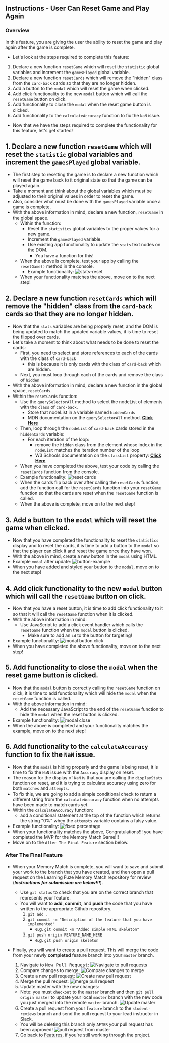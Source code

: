 Instructions - User Can Reset Game and Play Again
--

### Overview

In this feature, you are giving the user the ability to reset the game and play again after the game is complete.
  - Let's look at the steps required to complete this feature:
  1. Declare a new function `resetGame` which will reset the `statistic` global variables and increment the `gamesPlayed` global variable.
  2. Declare a new function `resetCards` which will remove the "hidden" class from the `card-back` cards so that they are no longer hidden.
  3. Add a button to the `modal` which will reset the game when clicked.
  4. Add click functionality to the new `modal` button which will call the `resetGame` button on click.
  5. Add functionality to close the `modal` when the reset game button is clicked.
  6. Add functionality to the `calculateAccuracy` function to fix the `NaN` issue.

  - Now that we have the steps required to complete the functionality for this feature, let's get started!

  ## 1. Declare a new function `resetGame` which will reset the `statistic` global variables and increment the `gamesPlayed` global variable.

  - The first step to resetting the game is to declare a new function which will reset the game back to it original state so that the game can be played again.
  - Take a moment and think about the global variables which must be adjusted to their original values in order to reset the game.
  - Also, consider what must be done with the `gamesPlayed` variable once a game is complete.
  - With the above information in mind, declare a new function, `resetGame` in the global space.
    - Within the function:
      - Reset the `statistics` global variables to the proper values for a new game.
      - Increment the `gamesPlayed` variable.
      - Use existing app functionality to update the `stats` text nodes on the DOM.
        - You have a function for this!
    - When the above is complete, test your app by calling the `resetGame()` method in the console.
      - Example functionality:
      ![stats-reset](../feature-gifs/stats-reset.gif)
    - When your functionality matches the above, move on to the next step!

## 2. Declare a new function `resetCards` which will remove the "hidden" class from the `card-back` cards so that they are no longer hidden.

  - Now that the `stats` variables are being properly reset, and the DOM is being updated to match the updated variable values, it is time to reset the flipped over cards.
  - Let's take a moment to think about what needs to be done to reset the cards:
    - First, you need to select and store references to each of the cards with the class of `card-back`
      - this is because it is only cards with the class of `card-back` which are hidden.
    - Next, you must loop through each of the cards and remove the class of `hidden`
  - With the above information in mind, declare a new function in the global space, `resetCards`.
  - Within the `resetCards` function:
    - Use the `querySelectorAll` method to select the nodeList of elements with the `class` of `card-back`.
      - Store that nodeList in a variable named `hiddenCards`
      - MDN documentation on the `querySelectorAll` method. [**Click Here**](https://developer.mozilla.org/en-US/docs/Web/API/Document/querySelectorAll)
    - Then, loop through the `nodeList` of `card-back` cards stored in the `hiddenCards` variable:
      - For each iteration of the loop:
        - remove the `hidden` class from the element whose index in the `nodeList` matches the iteration number of the loop
        - W3 Schools documentation on the `classList` property: [**Click Here**](https://www.w3schools.com/jsref/prop_element_classlist.asp)
    - When you have completed the above, test your code by calling the `resetCards` function from the console.
    - Example functionality:
      ![reset cards](../feature-gifs/reset-cards.gif)
    - When the cards flip back over after calling the `resetCards` function, add the function call for the `resetCards` function into your `resetGame` function so that the cards are reset when the `resetGame` function is called.
    - When the above is complete, move on to the next step!

## 3. Add a button to the `modal` which will reset the game when clicked.

  - Now that you have completed the functionality to reset the `statistics` display and to reset the cards, it is time to add a button to the `modal` so that the player can click it and reset the game once they have won.
  - With the above in mind, create a new button in the `modal` using HTML.
  - Example `modal` after update:
  ![button-example](../images/button-example.png)
  - When you have added and styled your button to the `modal`, move on to the next step!

##  4. Add click functionality to the new `modal` button which will call the `resetGame` button on click.

  - Now that you have a reset button, it is time to add click functionality to it so that it will call the `resetGame` function when it is clicked.
  - With the above information in mind:
    - Use JavaScript to add a click event handler which calls the `resetGame` function when the `modal` button is clicked.
      - Make sure to add an `id` to the button for targeting!
  - Example functionality:
  ![modal button click](../feature-gifs/modal-button.gif)
  - When you have completed the above functionality, move on to the next step!

## 5. Add functionality to close the `modal` when the reset game button is clicked.

  - Now that the `modal` button is correctly calling the `resetGame` function on click, it is time to add functionality which will hide the `modal` when the `resetGame` function is called.
  - With the above information in mind:
    - Add the necessary JavaScript to the end of the `resetGame` function to hide the `modal` when the reset button is clicked.
  - Example functionality:
  ![modal close](../feature-gifs/modal-hide.gif)
  - When the above is completed and your functionality matches the example, move on to the next step!

## 6. Add functionality to the `calculateAccuracy` function to fix the `NaN` issue.

  - Now that the `modal` is hiding properly and the game is being reset, it is time to fix the `NaN` issue with the `Accuracy` display on reset.
  - The reason for the display of `NaN` is that you are calling the `displayStats` function on reset, and it is trying to calculate accuracy using zero for both `matches` and `attempts`.
  - To fix this, we are going to add a simple conditional check to return a different string from the `calculateAccuracy` function when no attempts have been made to match cards yet.
  - Within the `calculateAccuracy` function:
    - add a conditional statement at the top of the function which returns the string "0%" when the `attempts` variable contains a falsy value.
  - Example functionality:
    ![fixed percentage](../feature-gifs/fixed-percentage.gif)
  - When your functionality matches the above, Congratulations!!! you have completed the MVP for the Memory Match Game!!!
  - Move on to the `After The Final Feature` section below.

### After The Final Feature

- When your Memory Match is complete, you will want to save and submit your work to the branch that you have created, and then open a pull request on the Learning Fuze Memory Match repository for review (***Instructions for submission are below!!!***).
  - Use `git status` to check that you are on the correct branch that represents your feature.
  - You will want to **add**, **commit**, and **push** the code that you have written to the appropriate Github repository.
    1. `git add .`
    2. `git commit -m "Description of the feature that you have implemented"`
       - e.g. `git commit -m "Added simple HTML skeleton"`
    3. `git push origin FEATURE_NAME_HERE`
       - e.g. `git push origin skeleton`

- Finally, you will want to create a pull request. This will merge the code from your newly **completed** feature branch into your `master` branch.

  1. Navigate to <kbd>New Pull Request</kbd>:
  ![Navigate to pull requests](../post-feature/navigate-to-pull-request.gif)
  2. Compare changes to merge:
  ![Compare changes to merge](../post-feature/compare-changes.gif)
  3. Create a new pull request:
  ![Create new pull request](../post-feature/create-pull-request.gif)
  4. Merge the pull request:
  ![merge pull request](../feature-gifs/merge-request.gif)
  5. Update master with the new changes:
  - Note: you must `checkout` to the `master` branch and then `git pull origin master` to update your local `master` branch with the new code you just merged into the remote `master` branch.
  ![Update master](../post-feature/pull-new-changes.gif)
  6. Create a pull request from your `feature` branch to the `student-reviews` branch and send the pull request to your lead instructor in Slack.
    - You will be deleting this branch only `AFTER` your pull request has been approved!
![pull request from master](../post-feature/pull-request.gif)
  7. Go back to [Features](../../README.md#features), if you're still working through the project.

